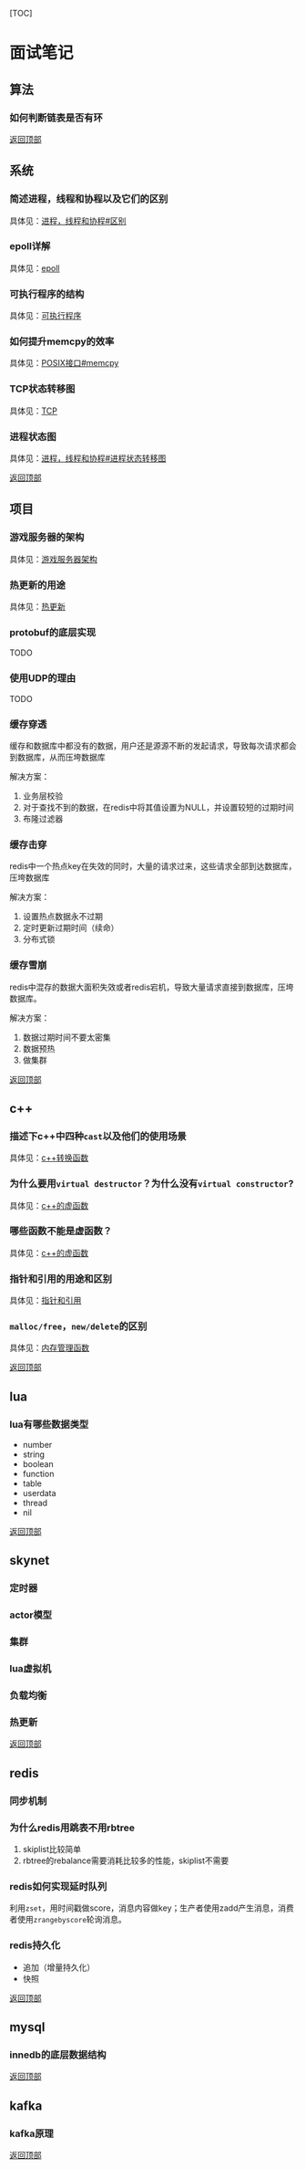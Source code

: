 [TOC]

# 面试笔记



## 算法

### 如何判断链表是否有环

[返回顶部](#面试笔记)



## 系统

### 简述进程，线程和协程以及它们的区别

具体见：[进程，线程和协程#区别](OS/progress_thread_coroutine.md)

### epoll详解

具体见：[epoll](NET/epoll.md)

### 可执行程序的结构

具体见：[可执行程序](OS/exe.md)

### 如何提升memcpy的效率

具体见：[POSIX接口#memcpy](OS/posix.md)

### TCP状态转移图

具体见：[TCP](NET/tcp.md)

### 进程状态图

具体见：[进程，线程和协程#进程状态转移图](OS/progress_thread_coroutine.md)

[返回顶部](#面试笔记)



## 项目

### 游戏服务器的架构

具体见：[游戏服务器架构](PROJ/game_server_construct.md)

### 热更新的用途

具体见：[热更新](PROJ/hot_patch.md)

### protobuf的底层实现

TODO

### 使用UDP的理由

TODO

### 缓存穿透

缓存和数据库中都没有的数据，用户还是源源不断的发起请求，导致每次请求都会到数据库，从而压垮数据库

解决方案：

1. 业务层校验
2. 对于查找不到的数据，在redis中将其值设置为NULL，并设置较短的过期时间
3. 布隆过滤器

### 缓存击穿

redis中一个热点key在失效的同时，大量的请求过来，这些请求全部到达数据库，压垮数据库

解决方案：

1. 设置热点数据永不过期
2. 定时更新过期时间（续命）
3. 分布式锁

### 缓存雪崩

redis中混存的数据大面积失效或者redis宕机，导致大量请求直接到数据库，压垮数据库。

解决方案：

1. 数据过期时间不要太密集
2. 数据预热
3. 做集群

[返回顶部](#面试笔记)



## c++

### 描述下c++中四种`cast`以及他们的使用场景

具体见：[c++转换函数](C++/cast.md)

### 为什么要用`virtual destructor`？为什么没有`virtual constructor`?

具体见：[c++的虚函数](C++/vfunc.md)

### 哪些函数不能是虚函数？

具体见：[c++的虚函数](C++/vfunc.md)

### 指针和引用的用途和区别

具体见：[指针和引用](C++/ptr_ref.md)

### `malloc/free`，`new/delete`的区别

具体见：[内存管理函数](OS/mem_mgr.md)

[返回顶部](#面试笔记)



## lua

### lua有哪些数据类型

- number
- string
- boolean
- function
- table
- userdata
- thread
- nil

[返回顶部](#面试笔记)



## skynet

### 定时器

### actor模型

### 集群

### lua虚拟机

### 负载均衡

### 热更新

[返回顶部](#面试笔记)



## redis

### 同步机制

### 为什么redis用跳表不用rbtree

1. skiplist比较简单
2. rbtree的rebalance需要消耗比较多的性能，skiplist不需要

### redis如何实现延时队列

利用`zset`，用时间戳做score，消息内容做key；生产者使用zadd产生消息，消费者使用`zrangebyscore`轮询消息。

### redis持久化

- 追加（增量持久化）
- 快照

[返回顶部](#面试笔记)



## mysql

### innedb的底层数据结构

[返回顶部](#面试笔记)



## kafka

### kafka原理

[返回顶部](#面试笔记)

